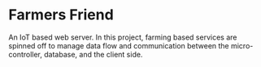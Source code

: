 # **Farmers Friend**
An IoT based web server. In this project, farming based services are spinned off to manage data flow and communication between the micro-controller, database, and the client side.
